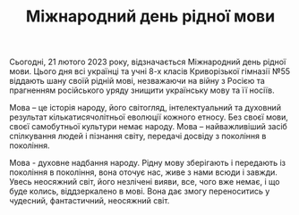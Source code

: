 ﻿---
title: Міжнародний день рідної мови
---

Сьогодні, 21 лютого 2023 року, відзначається Міжнародний день рідної мови. Цього дня всі українці та учні 8-х класів Криворізької гімназії №55 віддають шану своїй рідній мові, незважаючи на війну з Росією та прагненням російського уряду знищити українську мову та її носіїв.

Мова – це історія народу, його світогляд, інтелектуальний та духовний результат кількатисячолітньої еволюції кожного етносу. Без своєї мови, своєї самобутньої культури немає народу. Мова – найважливіший засіб спілкування людей і пізнання світу, передачі досвіду з покоління в покоління.

Мова - духовне надбання народу. Рідну мову зберігають і передають із покоління в покоління, вона оточує нас, живе з нами всюди і завжди. Увесь неосяжний світ, його незлічені вияви, все, чого вже немає, і що буде колись, віддзеркалено в мові. Вона дає змогу переноситись у чудесний, фантастичний, неосяжний світ.

<slideshow />
